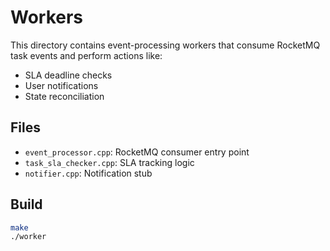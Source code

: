 # Workers

This directory contains event-processing workers that consume RocketMQ task events and perform actions like:

- SLA deadline checks
- User notifications
- State reconciliation

## Files

- `event_processor.cpp`: RocketMQ consumer entry point
- `task_sla_checker.cpp`: SLA tracking logic
- `notifier.cpp`: Notification stub

## Build

```bash
make
./worker
